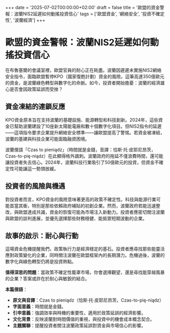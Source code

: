 
+++
date = '2025-07-02T00:00:00+02:00'
draft = false
title = '歐盟的資金警報：波蘭NIS2延遲如何動搖投資信心'
tags = ['歐盟資金', '網絡安全', '投資不確定性', '波蘭經濟']
+++


# 歐盟的資金警報：波蘭NIS2延遲如何動搖投資信心

在布魯塞爾的會議室裡，歐盟官員的耐心正在耗盡。波蘭因遲遲未實施NIS2網絡安全指令，面臨歐盟暫停KPO（國家復甦計劃）資金的風險。這筆高達350億歐元的資金，是波蘭綠色轉型與數字化的命脈。如今，投資者開始擔憂：波蘭的經濟雄心是否會因政策延誤而受挫？

## 資金凍結的連鎖反應

KPO資金原本旨在支持波蘭的基礎設施、能源轉型和科技創新。2024年，這些資金已幫助波蘭建設了10座新太陽能電廠和數十個數字化項目。但NIS2指令的延遲——這項指令要求企業提升網絡安全標準——讓歐盟提高了警惕。若資金被凍結，波蘭的基建與科技企業可能面臨融資困境。

波蘭俚語「Czas to pieniądz」（時間就是金錢，音譯：恰斯·托·皮耶尼昂茨，Czas-to-pię-niądz）在此顯得格外諷刺。波蘭政府的拖延不僅浪費時間，還可能讓投資者失去信心。2024年，波蘭科技行業吸引了50億歐元的投資，但資金不確定性可能讓這一勢頭放緩。

## 投資者的風險與機遇

對投資者而言，KPO資金的風險意味著更高的政策不確定性。科技與能源行業可能首當其衝，特別是那些依賴政府補貼的初創企業。然而，波蘭政府若能迅速整改，與歐盟達成共識，資金的恢復可能為市場注入新動力。投資者應密切關注波蘭與歐盟的談判進展，並優先選擇那些財務穩健、能抵禦短期波動的企業。

## 故事的啟示：耐心與行動

這場資金危機提醒我們，政策執行力是經濟穩定的基石。投資者應尋找那些能靈活應對政策變化的企業，同時關注波蘭在歐盟框架內的長期潛力。危機過後，波蘭的數字化與綠色轉型仍將是投資熱點。

**值得深思的問題**：當政策不確定性籠罩市場，你會選擇觀望，還是尋找能穿越風暴的企業？答案或許在於耐心與敏銳的結合。

**本篇俚語**：  
- **原文與音譯**：Czas to pieniądz（恰斯·托·皮耶尼昂茨，Czas-to-pię-niądz）  
- **字面意義**：時間就是金錢。  
- **引申意義**：強調效率與時機的重要性，適用於政策延誤的經濟影響。  
- **文化背景**：反映波蘭對時間價值的重視，與投資中的機會成本概念契合。  
- **主題關聯**：提醒投資者關注波蘭政策延誤對資金與市場信心的影響。
